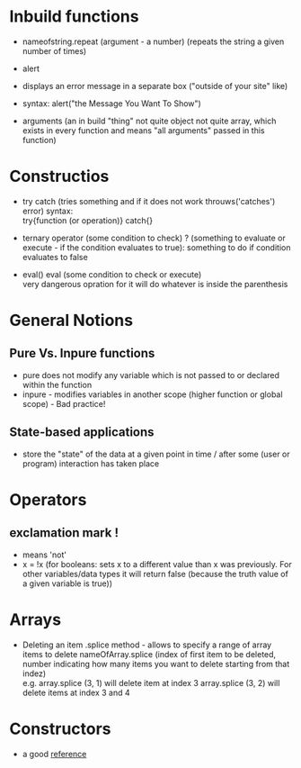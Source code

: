 # Inbuild functions

* nameofstring.repeat (argument - a number) (repeats the string a given number of times)

* alert
 * displays an error message in a separate box ("outside of your site" like)
 * syntax: alert("the Message You Want To Show")
 * arguments (an in build "thing" not quite object not quite array, which exists in every function and means "all arguments" passed in this function)

# Constructios

* try catch (tries something and if it does not work throuws('catches') error)
syntax:  
try{function (or operation)}
catch{}

* ternary operator
(some condition to check) ?  (something to evaluate or execute - if the condition evaluates to true): something to do if condition evaluates to false

* eval()
eval (some condition to check or execute)  
very dangerous opration for it will do whatever is inside the parenthesis

# General Notions

## Pure Vs. Inpure functions
 * pure does not modify any variable which is not passed to or declared within the function
 * inpure - modifies variables in another scope (higher function or global scope) - Bad practice!

## State-based applications
* store the "state" of the data at a given point in time / after some (user or program) interaction has taken place

# Operators

## exclamation mark !
 * means 'not'
 * x = !x (for booleans: sets x to a different value than x was previously. For other variables/data types it will return false (because the truth value of a given variable is true))

# Arrays

* Deleting an item .splice method - allows to specify a range of array items to delete
nameOfArray.splice (index of first item to be deleted, number indicating how many items you want to delete starting from that indez)  
e.g. array.splice (3, 1) will delete item at index 3
array.splice (3, 2) will delete items at index 3 and 4

# Constructors

* a good [reference](https://openclassrooms.com/courses/learn-the-basics-of-javascript/use-constructor-functions)